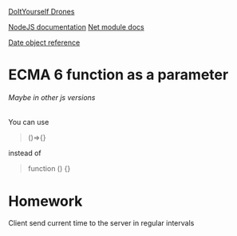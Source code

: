 [DoItYourself Drones](http://diydrones.com/)

[NodeJS documentation](https://nodejs.org/en/docs/)
[Net module docs](https://nodejs.org/api/net.html)

[Date object reference ](https://developer.mozilla.org/en-US/docs/Web/JavaScript/Reference/Global_Objects/Date)

# ECMA 6 function as a parameter
###### Maybe in other js versions
You can use
> ()=>{}

instead of

> function () {}


# Homework
Client send current time to the server in regular intervals
